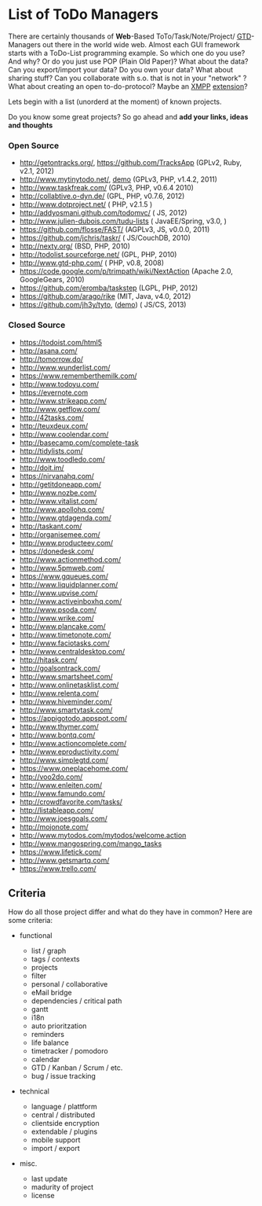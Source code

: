 # List of ToDo Managers

There are certainly thousands of **Web**-Based ToTo/Task/Note/Project/
[GTD](https://en.wikipedia.org/wiki/Getting_Things_Done)-Managers
out there in the world wide web.
Almost each GUI framework starts with a ToDo-List programming example.
So which one do you use? And why? Or do you just use POP (Plain Old Paper)?
What about the data? Can you export/import your data? Do you own your data?
What about sharing stuff? Can you collaborate with s.o. that is not in your
"network" ?
What about creating an open to-do-protocol? Maybe an [XMPP](http://xmpp.org)
[extension](http://xmpp.org/xmpp-protocols/xmpp-extensions/)?

Lets begin with a list (unorderd at the moment) of known projects.

Do you know some great projects?
So go ahead and **add your links, ideas and thoughts**

### Open Source

- http://getontracks.org/,
  https://github.com/TracksApp                        (GPLv2,      Ruby, v2.1,             2012)
- http://www.mytinytodo.net/,
  [demo](http://www.mytinytodo.net/demo/)             (GPLv3,      PHP,           v1.4.2,  2011)
- http://www.taskfreak.com/                           (GPLv3,      PHP,           v0.6.4   2010)
- http://collabtive.o-dyn.de/                         (GPL,        PHP,           v0.7.6,  2012)
- http://www.dotproject.net/                          (            PHP,           v2.1.5       )
- http://addyosmani.github.com/todomvc/               (            JS,                     2012)
- http://www.julien-dubois.com/tudu-lists             (            JavaEE/Spring, v3.0,        )
- https://github.com/flosse/FAST/                     (AGPLv3,     JS,            v0.0.0,  2011)
- https://github.com/jchris/taskr/                    (            JS/CouchDB,             2010)
- http://nexty.org/                                   (BSD,        PHP,                    2010)
- http://todolist.sourceforge.net/                    (GPL,        PHP,                    2010)
- http://www.gtd-php.com/                             (            PHP,           v0.8,    2008)
- https://code.google.com/p/trimpath/wiki/NextAction  (Apache 2.0, GoogleGears,            2010)
- https://github.com/eromba/taskstep                  (LGPL,       PHP,                    2012)
- https://github.com/arago/rike                       (MIT,        Java,          v4.0,    2012)
- https://github.com/jh3y/tyto,
  ([demo](http://jh3y.github.io/tyto))                (            JS/CS,                  2013)

### Closed Source

- https://todoist.com/html5
- http://asana.com/
- http://tomorrow.do/
- http://www.wunderlist.com/
- https://www.rememberthemilk.com/
- http://www.todoyu.com/
- https://evernote.com
- http://www.strikeapp.com/
- http://www.getflow.com/
- http://42tasks.com/
- http://teuxdeux.com/
- http://www.coolendar.com/
- http://basecamp.com/complete-task
- http://tidylists.com/
- http://www.toodledo.com/
- http://doit.im/
- https://nirvanahq.com/
- http://getitdoneapp.com/
- http://www.nozbe.com/
- http://www.vitalist.com/
- http://www.apollohq.com/
- http://www.gtdagenda.com/
- http://taskant.com/
- http://organisemee.com/
- http://www.producteev.com/
- https://donedesk.com/
- http://www.actionmethod.com/
- http://www.5pmweb.com/
- https://www.gqueues.com/
- http://www.liquidplanner.com/
- http://www.upvise.com/
- http://www.activeinboxhq.com/
- http://www.psoda.com/
- http://www.wrike.com/
- http://www.plancake.com/
- http://www.timetonote.com/
- http://www.faciotasks.com/
- http://www.centraldesktop.com/
- http://hitask.com/
- http://goalsontrack.com/
- http://www.smartsheet.com/
- http://www.onlinetasklist.com/
- http://www.relenta.com/
- http://www.hiveminder.com/
- http://www.smartytask.com/
- https://appigotodo.appspot.com/
- http://www.thymer.com/
- http://www.bontq.com/
- http://www.actioncomplete.com/
- http://www.eproductivity.com/
- http://www.simplegtd.com/
- https://www.oneplacehome.com/
- http://voo2do.com/
- http://www.enleiten.com/
- http://www.famundo.com/
- http://crowdfavorite.com/tasks/
- http://listableapp.com/
- http://www.joesgoals.com/
- http://mojonote.com/
- http://www.mytodos.com/mytodos/welcome.action
- http://www.mangospring.com/mango_tasks
- https://www.lifetick.com/
- http://www.getsmartq.com/
- https://www.trello.com/


## Criteria

How do all those project differ and what do they have in common?
Here are some criteria:

- functional
    - list / graph
    - tags / contexts
    - projects
    - filter
    - personal / collaborative
    - eMail bridge
    - dependencies / critical path
    - gantt
    - i18n
    - auto prioritzation
    - reminders
    - life balance
    - timetracker / pomodoro
    - calendar
    - GTD / Kanban / Scrum / etc.
    - bug / issue tracking

- technical
    - language / plattform
    - central / distributed
    - clientside encryption
    - extendable / plugins
    - mobile support
    - import / export

- misc.
    - last update
    - madurity of project
    - license
